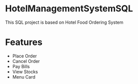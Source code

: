 # HotelManagementSystemSQL

This SQL project is based on Hotel Food Ordering System

# Features
* Place Order
* Cancel Order
* Pay Bills
* View Stocks
* Menu Card

